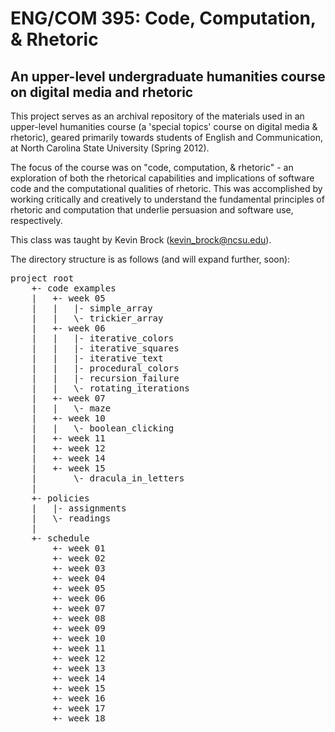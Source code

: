 # ENG/COM 395: Code, Computation, & Rhetoric

## An upper-level undergraduate humanities course on digital media and rhetoric

This project serves as an archival repository of the materials used in an upper-level humanities course (a 'special topics' course on digital media & rhetoric), geared primarily towards students of English and Communication, at North Carolina State University (Spring 2012). 

The focus of the course was on "code, computation, & rhetoric" - an exploration of both the rhetorical capabilities and implications of software code and the computational qualities of rhetoric. This was accomplished by working critically and creatively to understand the fundamental principles of rhetoric and computation that underlie persuasion and software use, respectively.

This class was taught by Kevin Brock (kevin_brock@ncsu.edu).

The directory structure is as follows (and will expand further, soon):

<pre>
project root 
	+- code examples
	|	+- week 05
	|	|	|- simple_array
	|	|	\- trickier_array
	|	+- week 06
	|	|	|- iterative_colors
	|	|	|- iterative_squares
	|	|	|- iterative_text
	|	|	|- procedural_colors
	|	|	|- recursion_failure
	|	|	\- rotating_iterations
	|	+- week 07
	|	|	\- maze
	|	+- week 10
	|	|	\- boolean_clicking
	|	+- week 11
	|	+- week 12
	|	+- week 14
	|	+- week 15
	|		\- dracula_in_letters
	|
	+- policies
	|	|- assignments
	|	\- readings
	|
	+- schedule
		+- week 01
		+- week 02
		+- week 03
		+- week 04
		+- week 05
		+- week 06
		+- week 07
		+- week 08
		+- week 09
		+- week 10
		+- week 11
		+- week 12
		+- week 13
		+- week 14
		+- week 15
		+- week 16
		+- week 17
		+- week 18
</pre>